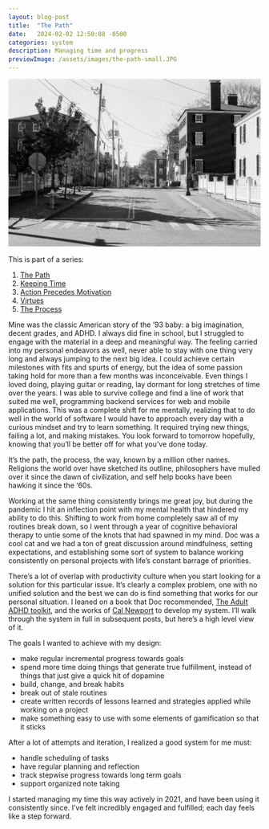 ```yaml
---
layout: blog-post
title:  "The Path"
date:   2024-02-02 12:50:08 -0500
categories: system
description: Managing time and progress
previewImage: /assets/images/the-path-small.JPG
---
```


![The path](/assets/images/the-path.JPG "The path")

This is part of a series:
1. [The Path](/system/2024/02/02/the-path.html)
2. [Keeping Time](/system/2024/03/27/keeping-time.html)
3. [Action Precedes Motivation](/system/2024/05/29/action-precedes-motivation.html)
4. [Virtues](/system/2024/08/14/virtues.html)
5. [The Process](/system/2024/09/13/process.html)

Mine was the classic American story of the ’93 baby: a big imagination, decent grades, and ADHD. I always did fine in school, but I struggled to engage with the material in a deep and meaningful way. The feeling carried into my personal endeavors as well, never able to stay with one thing very long and always jumping to the next big idea. I could achieve certain milestones with fits and spurts of energy, but the idea of some passion taking hold for more than a few months was inconceivable. Even things I loved doing, playing guitar or reading, lay dormant for long stretches of time over the years. I was able to survive college and find a line of work that suited me well, programming backend services for web and mobile applications. This was a complete shift for me mentally, realizing that to do well in the world of software I would have to approach every day with a curious mindset and try to learn something. It required trying new things, failing a lot, and making mistakes. You look forward to tomorrow hopefully, knowing that you’ll be better off for what you’ve done today.

It’s the path, the process, the way, known by a million other names. Religions the world over have sketched its outline, philosophers have mulled over it since the dawn of civilization, and self help books have been hawking it since the ‘60s.

Working at the same thing consistently brings me great joy, but during the pandemic I hit an inflection point with my mental health that hindered my ability to do this. Shifting to work from home completely saw all of my routines break down, so I went through a year of cognitive behavioral therapy to untie some of the knots that had spawned in my mind. Doc was a cool cat and we had a ton of great discussion around mindfulness, setting expectations, and establishing some sort of system to balance working consistently on personal projects with life’s constant barrage of priorities.

There’s a lot of overlap with productivity culture when you start looking for a solution for this particular issue. It’s clearly a complex problem, one with no unified solution and the best we can do is find something that works for our personal situation. I leaned on a book that Doc recommended, [The Adult ADHD toolkit](https://www.goodreads.com/book/show/21087203-the-adult-adhd-tool-kit?ac=1&from_search=true&qid=7VAZEu1dxf&rank=1), and the works of [Cal Newport](https://calnewport.com) to develop my system. I’ll walk through the system in full in subsequent posts, but here’s a high level view of it.

The goals I wanted to achieve with my design:
* make regular incremental progress towards goals
* spend more time doing things that generate true fulfillment, instead of things that just give a quick hit of dopamine
* build, change, and break habits
* break out of stale routines
* create written records of lessons learned and strategies applied while working on a project
* make something easy to use with some elements of gamification so that it sticks

After a lot of attempts and iteration, I realized a good system for me must:
* handle scheduling of tasks
* have regular planning and reflection
* track stepwise progress towards long term goals
* support organized note taking

I started managing my time this way actively in 2021, and have been using it consistently since. I’ve felt incredibly engaged and fulfilled; each day feels like a step forward.
